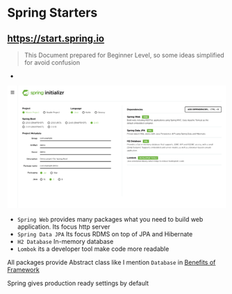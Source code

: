 # Spring Starters

## https://start.spring.io

> This Document prepared for Beginner Level, so some ideas simplified for avoid confusion

* 

![alt text](./starter.png)

* `Spring Web` provides many packages what you need to build web application. Its focus http server
* `Spring Data JPA` Its focus RDMS on top of JPA and Hibernate 
* `H2 Database` In-memory database
* `Lombok` its a developer tool make code more readable 

All packages provide Abstract class like I mention `Database` in [Benefits of Framework](./1-Benefits-of-framework.md)

Spring gives production ready settings by default
